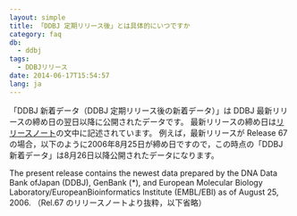```yaml
---
layout: simple
title: 「DDBJ 定期リリース後」とは具体的にいつですか
category: faq
db:
  - ddbj
tags: 
  - DDBJリリース
date: 2014-06-17T15:54:57
lang: ja
---
```


「DDBJ 新着データ（DDBJ 定期リリース後の新着データ）」は DDBJ 最新リリースの締め日の翌日以降に公開されたデータです。
最新リリースの締め日は[リリースノート](ftp://ftp.ddbj.nig.ac.jp/ddbj_database/ddbj/ddbjrel.txt)の文中に記述されています。 例えば，最新リリースが Release 67 の場合，以下のように2006年8月25日が締め日ですので，この時点の「DDBJ 新着データ」は8月26日以降公開されたデータになります。

The present release contains the newest data prepared by the DNA Data Bank ofJapan (DDBJ), GenBank (\*), and European Molecular Biology Laboratory/EuropeanBioinformatics Institute (EMBL/EBI) as of August 25, 2006. （Rel.67 のリリースノートより抜粋，以下省略）



